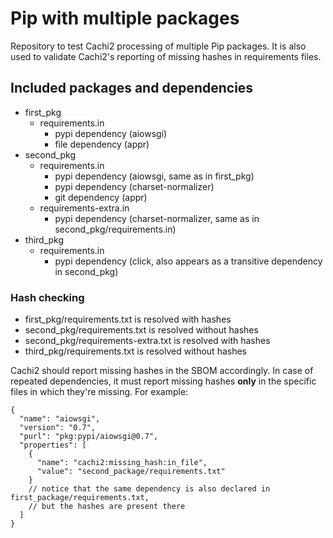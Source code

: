 # Pip with multiple packages

Repository to test Cachi2 processing of multiple Pip packages. It is also used to validate Cachi2's reporting of missing hashes in requirements files.

## Included packages and dependencies

- first_pkg
  - requirements.in
    - pypi dependency (aiowsgi)
    - file dependency (appr)
- second_pkg
  - requirements.in
    - pypi dependency (aiowsgi, same as in first_pkg)
    - pypi dependency (charset-normalizer)
    - git dependency (appr)
  - requirements-extra.in
    - pypi dependency (charset-normalizer, same as in second_pkg/requirements.in)
- third_pkg
  - requirements.in
    - pypi dependency (click, also appears as a transitive dependency in second_pkg)

### Hash checking

- first_pkg/requirements.txt is resolved with hashes
- second_pkg/requirements.txt is resolved without hashes
- second_pkg/requirements-extra.txt is resolved with hashes
- third_pkg/requirements.txt is resolved without hashes

Cachi2 should report missing hashes in the SBOM accordingly. In case of repeated dependencies, it must report missing hashes **only** in the specific files in which they're missing. For example:

```
{
  "name": "aiowsgi",
  "version": "0.7",
  "purl": "pkg:pypi/aiowsgi@0.7",
  "properties": [
    {
      "name": "cachi2:missing_hash:in_file",
      "value": "second_package/requirements.txt"
    }
    // notice that the same dependency is also declared in first_package/requirements.txt,
    // but the hashes are present there
  ]
}
```
